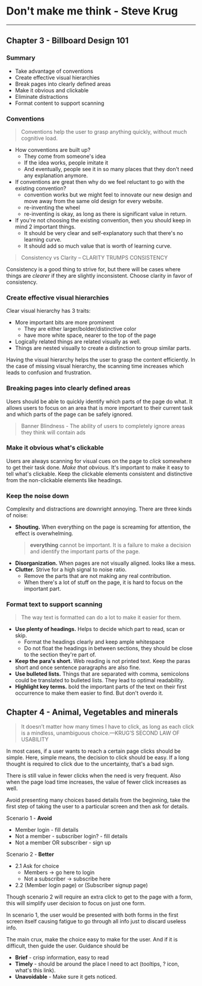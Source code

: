 # Don't make me think - Steve Krug
---


## Chapter 3 - Billboard Design 101


### Summary 

- Take advantage of conventions
- Create effective visual hierarchies 
- Break pages into clearly defined areas
- Make it obvious and clickable
- Eliminate distractions
- Format content to support scanning


### Conventions

>  Conventions help the user to grasp anything quickly, without much cognitive load.

-	How conventions are built up?
    - They come from someone's idea
    - If the idea works, people imitate it
    - And eventually, people see it in so many places that they don't need any explanation anymore.  
-   If conventions are great then why do we feel reluctant to go with the existing convention?
    - convention works but we might feel to innovate our new design and move away from the same old design for every website.
    - re-inventing the wheel
    - re-inventing is okay, as long as there is significant value in return.
- If you're not choosing the existing convention, then you should keep in mind 2 important things.
    - It should be very clear and self-explanatory such that there's no learning curve.
    - It should add so much value that is worth of learning curve.
    
> Consistency vs Clarity – CLARITY TRUMPS CONSISTENCY

Consistency is a good thing to strive for, but there will be cases where things are _clearer_ if they are slightly inconsistent.
Choose clarity in favor of consistency.


### Create effective visual hierarchies

Clear visual hierarchy has 3 traits:
- More important bits are more prominent
    - They are either larger/bolder/distinctive color
    - have more white space, nearer to the top of the page
- Logically related things are related visually as well.
- Things are nested visually to create a distinction to group similar parts.

Having the visual hierarchy helps the user to grasp the content efficiently.
In the case of missing visual hierarchy, the scanning time increases which leads to confusion and frustration.


### Breaking pages into clearly defined areas

Users should be able to quickly identify which parts of the page do what. 
It allows users to focus on an area that is more important to their current task and which parts of the page can be safely ignored.

> Banner Blindness - The ability of users to completely ignore areas they think will contain ads


### Make it obvious what's clickable

Users are always scanning for visual cues on the page to _click_ somewhere to get their task done. _Make that obvious._ It's important to make it easy to tell what's clickable.
Keep the clickable elements consistent and distinctive from the non-clickable elements like headings.


### Keep the noise down

Complexity and distractions are downright annoying. There are three kinds of noise:
- **Shouting.** When everything on the page is screaming for attention, the effect is overwhelming.
    > __everything__ cannot be important. It is a failure to make a decision and identify the important parts of the page.
- **Disorganization.** When pages are not visually aligned. looks like a mess.
- **Clutter.** Strive for a high signal to noise ratio.
    - Remove the parts that are not making any real contribution.
    - When there's a lot of stuff on the page, it is hard to focus on the important part.


### Format text to support scanning

> The way text is formatted can do a lot to make it easier for them.

- **Use plenty of headings.** Helps to decide which part to read, scan or skip.
    - Format the headings clearly and keep ample whitespace
    - Do not float the headings in between sections, they should be close to the section they're part of.
- **Keep the para's short.** Web reading is not printed text. Keep the paras short and once sentence paragraphs are also fine.
- **Use bulleted lists.** Things that are separated with comma, semicolons could be translated to bulleted lists. They lead to optimal readability.
- **Highlight key terms.** bold the important parts of the text on their first occurrence to make them easier to find. But don't overdo it.


## Chapter 4 - Animal, Vegetables and minerals

> It doesn’t matter how many times I have to click, as long as each click is a mindless, unambiguous choice.—KRUG’S SECOND LAW OF USABILITY

In most cases, if a user wants to reach a certain page clicks should be simple. Here, simple means, the decision to click should be easy. If a long thought is required to click due to the uncertainty, that's a bad sign.

There is still value in fewer clicks when the need is very frequent. Also when the page load time increases, the value of fewer click increases as well.

Avoid presenting many choices based details from the beginning, take the first step of taking the user to a particular screen and then ask for details.

Scenario 1 - **Avoid**
- Member login - fill details
- Not a member - subscriber login? - fill details
- Not a member OR subscriber - sign up

Scenario 2 - **Better**
- 2.1 Ask for choice
  - Members -> go here to login
  - Not a subscriber -> subscribe here
- 2.2 (Member login page) or (Subscriber signup page)

Though scenario 2 will require an extra click to get to the page with a form, this will simplify user decision to focus on just one form.

In scenario 1, the user would be presented with both forms in the first screen itself causing fatigue to go through all info just to discard useless info.

The main crux, make the choice easy to make for the user. And if it is difficult, then guide the user.
Guidance should be
- **Brief** - crisp information, easy to read
- **Timely** - should be around the place I need to act (tooltips, ? icon, what's this link).
- **Unavoidable** - Make sure it gets noticed.














































